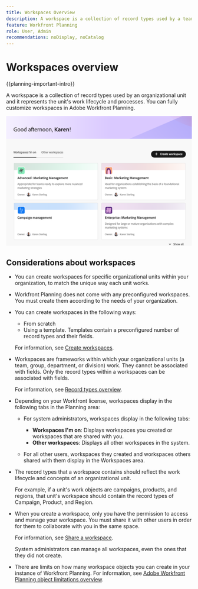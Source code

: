 ```yaml
---
title: Workspaces Overview
description: A workspace is a collection of record types used by a team and represents the team's work lifecycle. You can fully customize workspaces in Adobe Workfront Planning to match your organizational units' workflows. 
feature: Workfront Planning
role: User, Admin
recommendations: noDisplay, noCatalog
---
```


# Workspaces overview

{{planning-important-intro}}

A workspace is a collection of record types used by an organizational unit and it represents the unit's work lifecycle and processes. You can fully customize workspaces in Adobe Workfront Planning. 


![](assets/workspaces-landing-page-admin-account.png)

## Considerations about workspaces

* You can create workspaces for specific organizational units within your organization, to match the unique way each unit works. 
* Workfront Planning does not come with any preconfigured workspaces. You must create them according to the needs of your organization. 
* You can create workspaces in the following ways: 

    * From scratch
    * Using a template. Templates contain a preconfigured number of record types and their fields. 

    For information, see [Create workspaces](/help/quicksilver/planning/architecture/create-workspaces.md). 
* Workspaces are frameworks within which your organizational units (a team, group, department, or division) work. They cannot be associated with fields. Only the record types within  a workspaces can be associated with fields. 

    For information, see [Record types overview](/help/quicksilver/planning/architecture/overview-of-record-types.md). 
* Depending on your Workfront license, workspaces display in the following tabs in the Planning area:

   * For system administrators, workspaces display in the following tabs: 

      * **Workspaces I'm on**: Displays workspaces you created or workspaces that are shared with you.
      * **Other workspaces**: Displays all other workspaces in the system.

   * For all other users, workspaces they created and workspaces others shared with them display in the Workspaces area. 

* The record types that a workspace contains should reflect the work lifecycle and concepts of an organizational unit. 

    For example, if a unit's work objects are campaigns, products, and regions, that unit's workspace should contain the record types of Campaign, Product, and Region. 
* When you create a workspace, only you have the permission to access and manage your workspace. You must share it with other users in order for them to collaborate with you in the same space. 

    For information, see [Share a workspace](/help/quicksilver/planning/access/share-workspaces.md). 
    
    System administrators can manage all workspaces, even the ones that they did not create. 

<!--make this live with the GA: * There is no limit for how many workspaces you can create in your environment. However, we recommend not to have too many workspaces, as they could become hard to manage and your workflows might be too fragmented.-->

* There are limits on how many workspace objects you can create in your instance of Workfront Planning. For information, see [Adobe Workfront Planning object limitations overview](/help/quicksilver/planning/general/limitations-overview.md). 



